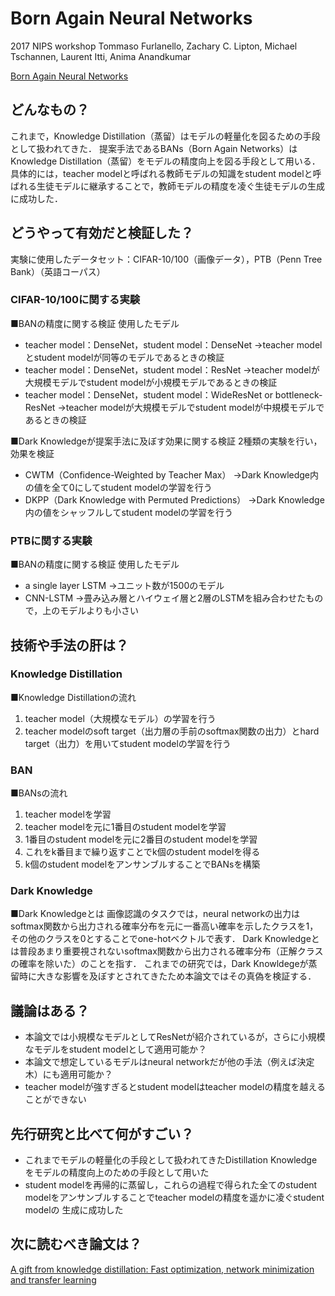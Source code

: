 # Born Again Neural Networks
2017 NIPS workshop  Tommaso Furlanello, Zachary C. Lipton, Michael Tschannen, Laurent Itti, Anima Anandkumar

[Born Again Neural Networks](http://export.arxiv.org/pdf/1805.04770)

## どんなもの？
これまで，Knowledge Distillation（蒸留）はモデルの軽量化を図るための手段として扱われてきた．
提案手法であるBANs（Born Again Networks）はKnowledge Distillation（蒸留）をモデルの精度向上を図る手段として用いる．
具体的には，teacher modelと呼ばれる教師モデルの知識をstudent modelと呼ばれる生徒モデルに継承することで，教師モデルの精度を凌ぐ生徒モデルの生成に成功した．

## どうやって有効だと検証した？
実験に使用したデータセット：CIFAR-10/100（画像データ），PTB（Penn Tree Bank）（英語コーパス）
### CIFAR-10/100に関する実験
■BANの精度に関する検証
使用したモデル
- teacher model：DenseNet，student model：DenseNet
→teacher modelとstudent modelが同等のモデルであるときの検証
- teacher model：DenseNet，student model：ResNet
→teacher modelが大規模モデルでstudent modelが小規模モデルであるときの検証
- teacher model：DenseNet，student model：WideResNet or bottleneck-ResNet
→teacher modelが大規模モデルでstudent modelが中規模モデルであるときの検証

■Dark Knowledgeが提案手法に及ぼす効果に関する検証
2種類の実験を行い，効果を検証
- CWTM（Confidence-Weighted by Teacher Max）
→Dark Knowledge内の値を全て0にしてstudent modelの学習を行う
- DKPP（Dark Knowledge with Permuted Predictions）
→Dark Knowledge内の値をシャッフルしてstudent modelの学習を行う

### PTBに関する実験
■BANの精度に関する検証
使用したモデル
- a single layer LSTM
→ユニット数が1500のモデル
- CNN-LSTM
→畳み込み層とハイウェイ層と2層のLSTMを組み合わせたもので，上のモデルよりも小さい

## 技術や手法の肝は？
### Knowledge Distillation
■Knowledge Distillationの流れ
1. teacher model（大規模なモデル）の学習を行う
2. teacher modelのsoft target（出力層の手前のsoftmax関数の出力）とhard target（出力）を用いてstudent modelの学習を行う

### BAN
■BANsの流れ
1. teacher modelを学習
2. teacher modelを元に1番目のstudent modelを学習
3. 1番目のstudent modelを元に2番目のstudent modelを学習
4. これをk番目まで繰り返すことでk個のstudent modelを得る
5. k個のstudent modelをアンサンブルすることでBANsを構築

### Dark Knowledge
■Dark Knowledgeとは
画像認識のタスクでは，neural networkの出力はsoftmax関数から出力される確率分布を元に一番高い確率を示したクラスを1，その他のクラスを0とすることでone-hotベクトルで表す．
Dark Knowledgeとは普段あまり重要視されないsoftmax関数から出力される確率分布（正解クラスの確率を除いた）のことを指す．
これまでの研究では，Dark Knowldegeが蒸留時に大きな影響を及ぼすとされてきたため本論文ではその真偽を検証する．

## 議論はある？
- 本論文では小規模なモデルとしてResNetが紹介されているが，さらに小規模なモデルをstudent modelとして適用可能か？
- 本論文で想定しているモデルはneural networkだが他の手法（例えば決定木）にも適用可能か？
- teacher modelが強すぎるとstudent modelはteacher modelの精度を越えることができない

## 先行研究と比べて何がすごい？
- これまでモデルの軽量化の手段として扱われてきたDistillation Knowledgeをモデルの精度向上のための手段として用いた
- student modelを再帰的に蒸留し，これらの過程で得られた全てのstudent modelをアンサンブルすることでteacher modelの精度を遥かに凌ぐstudent modelの
生成に成功した

## 次に読むべき論文は？
[A gift from knowledge distillation: Fast optimization, network minimization and transfer learning](http://openaccess.thecvf.com/content_cvpr_2017/papers/Yim_A_Gift_From_CVPR_2017_paper.pdf)
